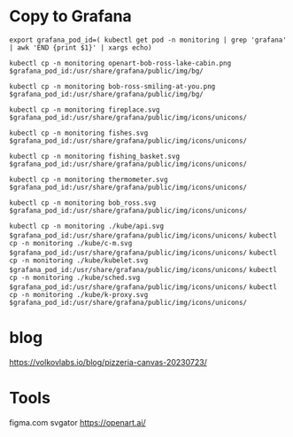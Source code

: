 # Copy to Grafana

`export grafana_pod_id=( kubectl get pod -n monitoring | grep 'grafana' | awk 'END {print $1}' | xargs echo)`

`kubectl cp -n monitoring openart-bob-ross-lake-cabin.png $grafana_pod_id:/usr/share/grafana/public/img/bg/`

`kubectl cp -n monitoring bob-ross-smiling-at-you.png $grafana_pod_id:/usr/share/grafana/public/img/bg/`

`kubectl cp -n monitoring fireplace.svg $grafana_pod_id:/usr/share/grafana/public/img/icons/unicons/`

`kubectl cp -n monitoring fishes.svg $grafana_pod_id:/usr/share/grafana/public/img/icons/unicons/`

`kubectl cp -n monitoring fishing_basket.svg $grafana_pod_id:/usr/share/grafana/public/img/icons/unicons/`

`kubectl cp -n monitoring thermometer.svg $grafana_pod_id:/usr/share/grafana/public/img/icons/unicons/`

`kubectl cp -n monitoring bob_ross.svg $grafana_pod_id:/usr/share/grafana/public/img/icons/unicons/`

`kubectl cp -n monitoring ./kube/api.svg $grafana_pod_id:/usr/share/grafana/public/img/icons/unicons/`
`kubectl cp -n monitoring ./kube/c-m.svg $grafana_pod_id:/usr/share/grafana/public/img/icons/unicons/`
`kubectl cp -n monitoring ./kube/kubelet.svg $grafana_pod_id:/usr/share/grafana/public/img/icons/unicons/`
`kubectl cp -n monitoring ./kube/sched.svg $grafana_pod_id:/usr/share/grafana/public/img/icons/unicons/`
`kubectl cp -n monitoring ./kube/k-proxy.svg $grafana_pod_id:/usr/share/grafana/public/img/icons/unicons/`


# blog

https://volkovlabs.io/blog/pizzeria-canvas-20230723/

# Tools

figma.com
svgator
https://openart.ai/

